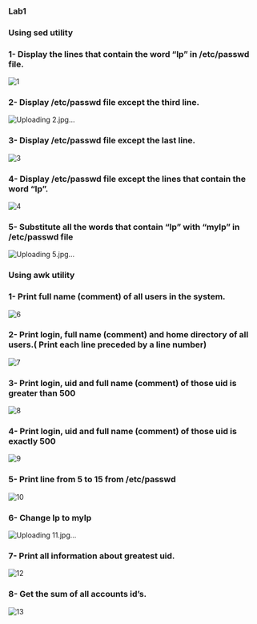 ### Lab1
### Using sed utility
### 1- Display the lines that contain the word “lp” in /etc/passwd file.
![1](https://github.com/menna-abdallah/Linux-Bash/assets/139376864/09bfbbd8-8fcd-4554-88fb-3c7c941e6271)
### 2- Display /etc/passwd file except the third line.
![Uploading 2.jpg…]()
### 3- Display /etc/passwd file except the last line.
![3](https://github.com/menna-abdallah/Linux-Bash/assets/139376864/79cea2da-bf54-4465-af44-45596cf5f9e7)
### 4- Display /etc/passwd file except the lines that contain the word “lp”.
![4](https://github.com/menna-abdallah/Linux-Bash/assets/139376864/88d852d3-5a9d-45b4-b455-ce2b6e5e70d3)
### 5- Substitute all the words that contain “lp” with “mylp” in /etc/passwd file
![Uploading 5.jpg…]()
### Using awk utility
### 1- Print full name (comment) of all users in the system.
![6](https://github.com/menna-abdallah/Linux-Bash/assets/139376864/a3600ee2-43fc-48c4-9bed-24e49af24416)
### 2- Print login, full name (comment) and home directory of all users.( Print each line preceded by a line number)
![7](https://github.com/menna-abdallah/Linux-Bash/assets/139376864/3da40aa9-95d8-47f0-9895-71240e8b44c5)
### 3- Print login, uid and full name (comment) of those uid is greater than 500
![8](https://github.com/menna-abdallah/Linux-Bash/assets/139376864/a46e880a-8e98-4ffb-a10c-41353306f1ac)
### 4- Print login, uid and full name (comment) of those uid is exactly 500
![9](https://github.com/menna-abdallah/Linux-Bash/assets/139376864/550e0a57-b8c2-490e-b6de-d70a5ea5c01b)
### 5- Print line from 5 to 15 from /etc/passwd
![10](https://github.com/menna-abdallah/Linux-Bash/assets/139376864/cd9bb464-3c12-4e04-b474-26181b191d49)
### 6- Change lp to mylp
![Uploading 11.jpg…]()
### 7- Print all information about greatest uid.
![12](https://github.com/menna-abdallah/Linux-Bash/assets/139376864/ce1e28a3-9da3-4a53-be46-3579df4355a1)
### 8- Get the sum of all accounts id’s.
![13](https://github.com/menna-abdallah/Linux-Bash/assets/139376864/35cc2b3b-2ce0-4032-98d2-df3f787c65bc)
